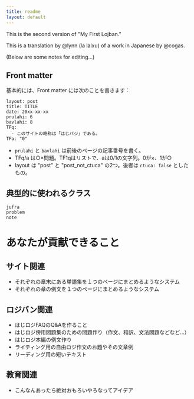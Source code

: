 ```yaml
---
title: readme
layout: default
---
```


<!--これは「はじめてのロジバン第二版」です。--> This is the second version of "My First Lojban."

This is a translation by @lynn (la lalxu) of a work in Japanese by @cogas.

<!--以下、編集用のメモ… --> (Below are some notes for editing...)

## Front matter

基本的には、Front matter には次のことを書きます：

```  
layout: post  
title: TITLE  
date: 20xx-xx-xx  
prulahi: 6  
bavlahi: 8
TFq:  
  - このサイトの略称は「はじパジ」である。  
TFa: "0"
```

- ```prulahi``` と ```bavlahi``` は前後のページの記事番号を書く。
- TFq/a は○×問題。TF1qはリストで、aは0/1の文字列。0が×、1が○
- layout は "post" と "post_not_ctuca" の2つ。後者は ```ctuca: false``` としたもの。

## 典型的に使われるクラス
```
jufra
problem
note
```

# あなたが貢献できること

## サイト関連

- それぞれの章末にある単語集を１つのページにまとめるようなシステム
- それぞれの章の例文を１つのページにまとめるようなシステム

## ロジバン関連

- はじロジFAQのQ&Aを作ること
- はじロジ傍用問題集のための問題作り（作文、和訳、文法問題などなど…）
- はじロジ本編の例文作り
- ライティング用の自由ロジ作文のお題やその文章例
- リーディング用の短いテキスト

## 教育関連

- こんなんあったら絶対おもろいやろなってアイデア
